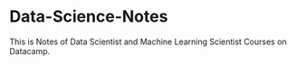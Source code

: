 # Data-Science-Notes
This is Notes of Data Scientist and Machine Learning Scientist Courses on Datacamp.
